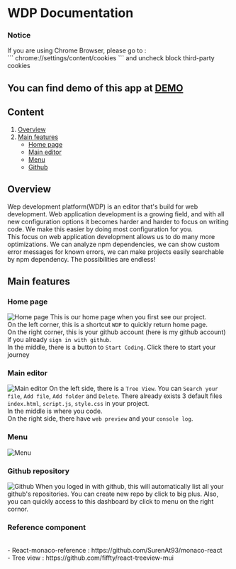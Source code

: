 ﻿# WDP Documentation
 
 ### Notice
<aside class="notice">
If you are using Chrome Browser, please go to :
</aside>
 ```
 chrome://settings/content/cookies
 ```
 and uncheck block third-party cookies
 
 
## You can find demo of this app at [DEMO](https://wdp-2019.web.app)

## Content
1. [Overview](#overview)
2. [Main features](#main-features)
    * [Home page](#home-page)
    * [Main editor](#main-editor)
    * [Menu](#menu)
    * [Github](#github-repository)


##  Overview
Wep development platform(WDP) is an editor that's build for web development. Web application development is a growing field, and with all new configuration options it becomes harder and harder to focus on writing code. We make this easier by doing most configuration for you.<br/>
This focus on web application development allows us to do many more optimizations. We can analyze npm dependencies, we can show custom error messages for known errors, we can make projects easily searchable by npm dependency. The possibilities are endless!

## Main features

### Home page 
![Home page](assets/home.jpg)
This is our home page when you first see our project. <br/>
On the left corner, this is a shortcut `WDP` to quickly return home page. <br/> 
On the right corner, this is your github account (here is my github account) if you already `sign in with github`. <br/>
In the middle, there is a button to `Start Coding`. Click there to start your journey

### Main editor
![Main editor](assets/main_code.jpg)
On the left side, there is a `Tree View`. You can `Search your file`, `Add file`, `Add folder` and `Delete`. There already exists 3 default files `index.html`, `script.js`, `style.css` in your project. <br/>
In the middle is where you code. <br/>
On the right side, there have `web preview` and your `console log`. <br/>

### Menu
![Menu](assets/menu.png)
### Github repository
![Github](assets/github_monitor.jpg)
When you loged in with github, this will automatically list all your github's repositories. You can create new repo by click to big plus. Also, you can quickly access to this dashboard by click to menu on the right cornor.


### Reference component
<br/>
    - React-monaco-reference : https://github.com/SurenAt93/monaco-react<br/>
    - Tree view : https://github.com/fiffty/react-treeview-mui



